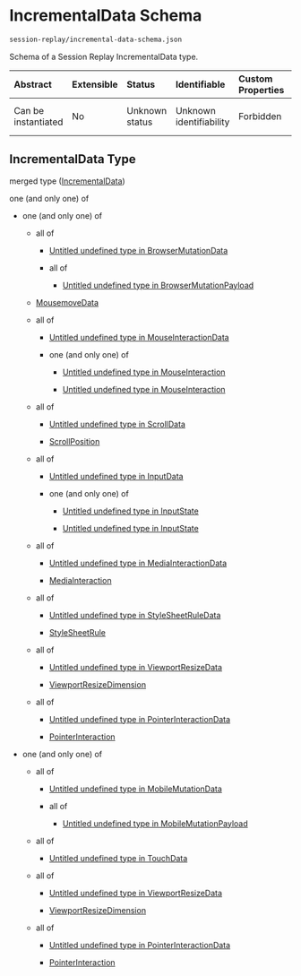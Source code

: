 # IncrementalData Schema

```txt
session-replay/incremental-data-schema.json
```

Schema of a Session Replay IncrementalData type.

| Abstract            | Extensible | Status         | Identifiable            | Custom Properties | Additional Properties | Access Restrictions | Defined In                                                                                                |
| :------------------ | :--------- | :------------- | :---------------------- | :---------------- | :-------------------- | :------------------ | :-------------------------------------------------------------------------------------------------------- |
| Can be instantiated | No         | Unknown status | Unknown identifiability | Forbidden         | Allowed               | none                | [incremental-data-schema.json](../out/session-replay/incremental-data-schema.json "open original schema") |

## IncrementalData Type

merged type ([IncrementalData](incremental-data-schema-1.md))

one (and only one) of

* one (and only one) of

  * all of

    * [Untitled undefined type in BrowserMutationData](mutation-data-schema-allof-0.md "check type definition")

    * all of

      * [Untitled undefined type in BrowserMutationPayload](mutation-payload-schema-allof-0.md "check type definition")

  * [MousemoveData](mouse-move-data-schema.md "check type definition")

  * all of

    * [Untitled undefined type in MouseInteractionData](mouse-interaction-data-schema-allof-0.md "check type definition")

    * one (and only one) of

      * [Untitled undefined type in MouseInteraction](mouse-interaction-schema-oneof-0.md "check type definition")

      * [Untitled undefined type in MouseInteraction](mouse-interaction-schema-oneof-1.md "check type definition")

  * all of

    * [Untitled undefined type in ScrollData](scroll-data-schema-allof-0.md "check type definition")

    * [ScrollPosition](scroll-position-schema.md "check type definition")

  * all of

    * [Untitled undefined type in InputData](input-data-schema-allof-0.md "check type definition")

    * one (and only one) of

      * [Untitled undefined type in InputState](input-state-schema-oneof-0.md "check type definition")

      * [Untitled undefined type in InputState](input-state-schema-oneof-1.md "check type definition")

  * all of

    * [Untitled undefined type in MediaInteractionData](media-interaction-data-schema-allof-0.md "check type definition")

    * [MediaInteraction](media-interaction-schema.md "check type definition")

  * all of

    * [Untitled undefined type in StyleSheetRuleData](stylesheet-rule-data-schema-allof-0.md "check type definition")

    * [StyleSheetRule](stylesheet-rule-schema.md "check type definition")

  * all of

    * [Untitled undefined type in ViewportResizeData](viewport-resize-data-schema-allof-0.md "check type definition")

    * [ViewportResizeDimension](viewport-resize-dimension-schema.md "check type definition")

  * all of

    * [Untitled undefined type in PointerInteractionData](pointer-interaction-data-schema-allof-0.md "check type definition")

    * [PointerInteraction](pointer-interaction-schema.md "check type definition")

* one (and only one) of

  * all of

    * [Untitled undefined type in MobileMutationData](mutation-data-schema-1-allof-0.md "check type definition")

    * all of

      * [Untitled undefined type in MobileMutationPayload](mutation-payload-schema-1-allof-0.md "check type definition")

  * all of

    * [Untitled undefined type in TouchData](touch-data-schema-allof-0.md "check type definition")

  * all of

    * [Untitled undefined type in ViewportResizeData](viewport-resize-data-schema-allof-0.md "check type definition")

    * [ViewportResizeDimension](viewport-resize-dimension-schema.md "check type definition")

  * all of

    * [Untitled undefined type in PointerInteractionData](pointer-interaction-data-schema-allof-0.md "check type definition")

    * [PointerInteraction](pointer-interaction-schema.md "check type definition")
